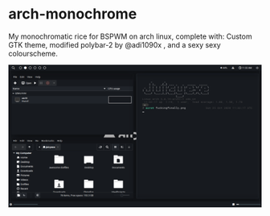 # arch-monochrome
My monochromatic rice for BSPWM on arch linux, complete with: Custom GTK theme, modified polybar-2 by @adi1090x , and a sexy sexy colourscheme.

![alt text](https://raw.githubusercontent.com/Juicyexe/arch-monochrome/main/img/fuckingfinally.png?raw=true)
